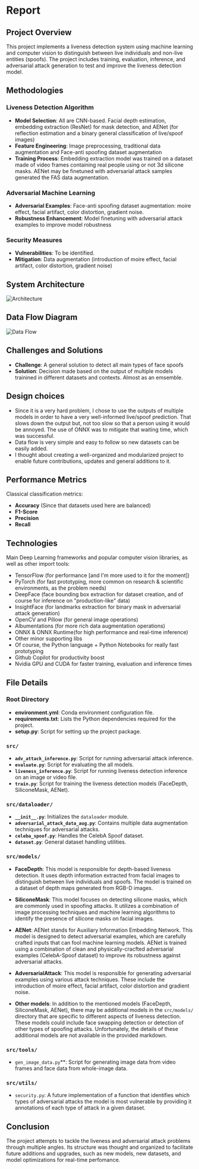 # Report

## Project Overview

This project implements a liveness detection system using machine learning and computer vision to distinguish between live individuals and non-live entities (spoofs). The project includes training, evaluation, inference, and adversarial attack generation to test and improve the liveness detection model.

## Methodologies

### Liveness Detection Algorithm
- **Model Selection**: All are CNN-based. Facial depth estimation, embedding extraction (ResNet) for mask detection, and AENet (for reflection estimation and a binary general classification of live/spoof images)
- **Feature Engineering**: Image preprocessing, traditional data augmentation and Face-anti spoofing dataset augmentation 
- **Training Process**: Embedding extraction model was trained on a dataset made of video frames containing real people using or not 3d silicone masks. AENet may be finetuned with adversarial attack samples generated the FAS data augmentation.

### Adversarial Machine Learning
- **Adversarial Examples**: Face-anti spoofing dataset augmentation: moire effect, facial artifact, color distortion, gradient noise.
- **Robustness Enhancement**: Model finetuning with adversarial attack examples to improve model robustness

### Security Measures
- **Vulnerabilities**: To be identified.
- **Mitigation**: Data augmentation (introduction of moire effect, facial artifact, color distortion, gradient noise)

## System Architecture

![Architecture]()

## Data Flow Diagram

![Data Flow](data_flow_diagram.png)

## Challenges and Solutions

- **Challenge**: A general solution to detect all main types of face spoofs
- **Solution**: Decision made based on the output of multiple models trainined in different datasets and contexts. Almost as an emsemble.

## Design choices

- Since it is a very hard problem, I chose to use the outputs of multiple models in order to have a very well-informed live/spoof prediction. That slows down the output but, not too slow so that a person using it would be annoyed. The use of ONNX was to mitigate that waiting time, which was successful.
- Data flow is very simple and easy to follow so new datasets can be easily added.
- I thought about creating a well-organized and modularized project to enable future contributions, updates and general additions to it.

## Performance Metrics

Classical classification metrics:

- **Accuracy** (Since that datasets used here are balanced)
- **F1-Score**
- **Precision**
- **Recall**

## Technologies

Main Deep Learning frameworks and popular computer vision libraries, as well as other import tools:

- TensorFlow (for performance [and I'm more used to it for the moment])
- PyTorch (for fast prototyping, more common on research & scientific environments, as the problem needs)
- DeepFace (face bounding box extraction for dataset creation, and of course for inference on "production-like" data)
- InsightFace (for landmarks extraction for binary mask in adversarial attack generation)
- OpenCV and Pillow (for general image operations)
- Albumentations (for more rich data augmentation operations)
- ONNX & ONNX Runtime(for high performance and real-time inference)
- Other minor supporting libs
- Of course, the Python language + Python Notebooks for really fast prototyping
- Github Copilot for productivity boost
- Nvidia GPU and CUDA for faster training, evaluation and inference times


## File Details

### Root Directory
- **environment.yml**: Conda environment configuration file.
- **requirements.txt**: Lists the Python dependencies required for the project.
- **setup.py**: Script for setting up the project package.

### `src/`
- **`adv_attack_inference.py`**: Script for running adversarial attack inference.
- **`evaluate.py`**: Script for evaluating the all models.
- **`liveness_inference.py`**: Script for running liveness detection inference on an image or video file.
- **`train.py`**: Script for training the liveness detection models (FaceDepth, SiliconeMask, AENet).

### `src/dataloader/`
- **`__init__.py`**: Initializes the `dataloader` module.
- **`adversarial_attack_data_aug.py`**: Contains multiple data augmentation techniques for adversarial attacks.
- **`celeba_spoof.py`**: Handles the CelebA Spoof dataset.
- **`dataset.py`**: General dataset handling utilities.


### `src/models/`

- **FaceDepth**: This model is responsible for depth-based liveness detection. It uses depth information extracted from facial images to distinguish between live individuals and spoofs. The model is trained on a dataset of depth maps generated from RGB-D images.

- **SiliconeMask**: This model focuses on detecting silicone masks, which are commonly used in spoofing attacks. It utilizes a combination of image processing techniques and machine learning algorithms to identify the presence of silicone masks on facial images.

- **AENet**: AENet stands for Auxiliary Information Embedding Network. This model is designed to detect adversarial examples, which are carefully crafted inputs that can fool machine learning models. AENet is trained using a combination of clean and physically-cracfted adversarial examples (CelebA-Spoof dataset) to improve its robustness against adversarial attacks.

- **AdversarialAttack**: This model is responsible for generating adversarial examples using various attack techniques. These include the introduction of moire effect, facial artifact, color distortion and gradient noise.


- **Other models**: In addition to the mentioned models (FaceDepth, SiliconeMask, AENet), there may be additional models in the `src/models/` directory that are specific to different aspects of liveness detection. These models could include face swapping detection or detection of other types of spoofing attacks. Unfortunately, the details of these additional models are not available in the provided markdown.


### `src/tools/`
- `gen_image_data.py`**: Script for generating image data from video frames and face data from whole-image data.

### `src/utils/`
- `security.py`: A future implementation of a function that identifies which types of adversarial attacks the model is most vulnerable by providing it annotations of each type of attack in a given dataset.


## Conclusion

The project attempts to tackle the liveness and adversarial attack problems through multiple angles. Its structure was thought and organized to facilitate future additions and upgrades, such as new models, new datasets, and model optimizations for real-time perfomance.